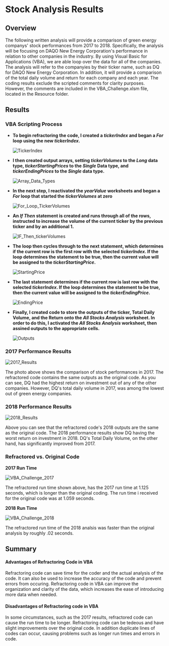 # Stock Analysis Results



## Overview 

The following written analysis will provide a comparison of green energy companys' stock performances from 2017 to 2018. Specifically, the analysis will be focusing on DAQO New Energy Corporation's performance in relation to other companies in the industry. By using Visual Basic for Applications (VBA), we are able loop over the data for all of the companies. The analysis will refer to the companyies by their ticker name, such as DQ for DAQO New Energy Corporation. In addition, it will provide a comparison of the total daily volume and return for each company and each year. The coding results exclude the scripted comments for clarity purposes. However, the comments are included in the VBA_Challenge.xlsm file, located in the Resource folder. 


## Results

### VBA Scripting Process

- **To begin refractoring the code, I created a *tickerIndex* and began a *For* loop using the new *tickerIndex*.**

  ![TickerIndex](https://user-images.githubusercontent.com/92598335/140568503-471a8abc-2e0c-4491-ac0f-afba5adfddc0.png)

- **I then created output arrays, setting *tickerVolumes* to the *Long* data type, *tickerStartingPrices* to the *Single* Data type, and *tickerEndingPrices* to the *Single* data type.**

  ![Array_Data_Types](https://user-images.githubusercontent.com/92598335/140569224-568b9665-23db-40ef-bf28-863b7df1ca1d.png)

- **In the next step, I reactivated the *yearValue* worksheets and began a *For* loop that started the *tickerVolumes* at zero**

  ![For_Loop_TickerVolumes](https://user-images.githubusercontent.com/92598335/140570273-e6a366e6-eb7c-41af-96d4-6893f1645081.png)

- **An *If Then* statement is created and runs through all of the rows, instructed to increase the volume of the current ticker by the previous ticker and by an additional 1.**
  
  ![IF_Then_tickerVolumes](https://user-images.githubusercontent.com/92598335/140580876-9c8ce30b-c9e2-45b9-aa6f-353bd1bff64a.png)

- **The loop then cycles through to the next statement, which determines if the current row is the first row with the selected *tickerIndex*. If the loop determines the statement to be true, then the current value will be assigned to the *tickerStartingPrice*.**

  ![StartingPrice](https://user-images.githubusercontent.com/92598335/140574806-e3c66f6f-5421-4638-8589-506bacea3816.png)

- **The last statement determines if the current row is last row with the selected *tickerIndex*. If the loop determines the statement to be true, then the current value will be assigned to the *tickerEndingPrice*.**

  ![EndingPrice](https://user-images.githubusercontent.com/92598335/140575411-103d9f93-cb8b-4973-9e77-e53c8078b0f5.png)

- **Finally, I created code to store the outputs of the ticker, Total Daily Volume, and the Return onto the *All Stocks Analysis* worksheet. In order to do this, I activated the *All Stocks Analysis* worksheet, then assined outputs to the appropriate cells.**

  ![Outputs](https://user-images.githubusercontent.com/92598335/140580376-bd15720f-0877-4b8b-b838-833de21403a0.png)

### 2017 Performance Results
![2017_Results](https://user-images.githubusercontent.com/92598335/140564882-f8dbc395-1631-4404-836b-0865164d9d88.png)

The photo above shows the comparison of stock performances in 2017. The refractored code contains the same outputs as the original code. As you can see, DQ had the highest return on investment out of any of the other companies. However, DQ's total daily volume in 2017, was among the lowest out of green energy companies. 

### 2018 Performance Results
![2018_Results](https://user-images.githubusercontent.com/92598335/140564942-1102ee55-37a7-444f-a768-3cc8afd2518a.png)

Above you can see that the refractored code's 2018 outputs are the same as the original code. The 2018 performance results show DQ having the worst return on investment in 2018. DQ's Total Daily Volume, on the other hand, has significantly improved from 2017. 

### Refractored vs. Original Code
**2017 Run Time**

![VBA_Challenge_2017](https://user-images.githubusercontent.com/92598335/140454358-f504168b-20e0-4631-9356-0a5326c8eef4.png)

The refractored run time shown above, has the 2017 run time at 1.125 seconds, which is longer than the original coding. The run time i received for the original code was at 1.059 seconds. 

**2018 Run Time**

![VBA_Challenge_2018](https://user-images.githubusercontent.com/92598335/140454539-cd8ab5e4-f503-420b-b556-20493db0ba64.png)

The refractored run time of the 2018 analsis was faster than the original analysis by roughly .02 seconds.



## Summary

#### Advantages of Refractoring Code in VBA
Refractoring code can save time for the coder and the actual analysis of the code. It can also be used to increase the accuracy of the code and prevent errors from occuring. Refractoring code in VBA can improve the organization and clarity of the data, which increases the ease of introducing more data when needed.  
#### Disadvantages of Refractoring code in VBA
In some circumstances, such as the 2017 results, refractored code can cause the run time to be longer. Refractoring code can be tedeous and have slight improvements over the original code. In addition duplicate lines of codes can occur, causing problems such as longer run times and errors in code. 
